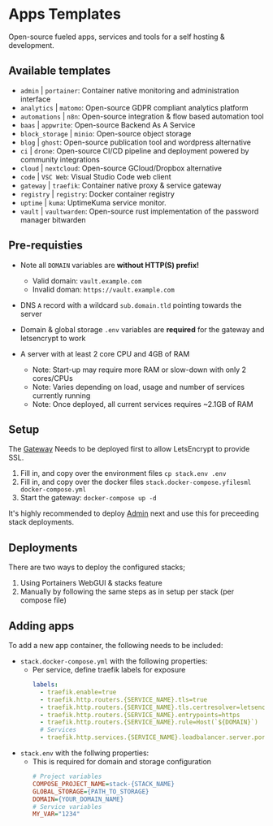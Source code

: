 # Apps Templates
Open-source fueled apps, services and tools for a self hosting & development.


## Available templates
- `admin` | `portainer`: Container native monitoring and administration interface
- `analytics` | `matomo`: Open-source GDPR compliant analytics platform
- `automations` | `n8n`: Open-source integration & flow based automation tool
- `baas` | `appwrite`: Open-source Backend As A Service
- `block_storage` | `minio`: Open-source object storage
- `blog` | `ghost`: Open-source publication tool and wordpress alternative
- `ci` | `drone`: Open-source CI/CD pipeline and deployment powered by community integrations
- `cloud` | `nextcloud`: Open-source GCloud/Dropbox alternative
- `code` | `VSC Web`: Visual Studio Code web client
- `gateway` | `traefik`: Container native proxy & service gateway
- `registry` | `registry`: Docker container registry
- `uptime` | `kuma`: UptimeKuma service monitor.
- `vault` | `vaultwarden`: Open-source rust implementation of the password manager bitwarden


## Pre-requisties
- Note all `DOMAIN` variables are **without HTTP(S) prefix!**
    - Valid domain: `vault.example.com`
    - Invalid doman: `https://vault.example.com`

- DNS `A` record with a wildcard `sub.domain.tld` pointing towards the server
- Domain & global storage `.env` variables are **required** for the gateway and letsencrypt to work
- A server with at least 2 core CPU and 4GB of RAM
    - Note: Start-up may require more RAM or slow-down with only 2 cores/CPUs
    - Note: Varies depending on load, usage and number of services currently running
    - Note: Once deployed, all current services requires ~2.1GB of RAM


## Setup
The [Gateway](stacks/gateway/) Needs to be deployed first to allow LetsEncrypt to provide SSL.
1. Fill in, and copy over the environment files `cp stack.env .env` 
2. Fill in, and copy over the docker files `stack.docker-compose.yfilesml docker-compose.yml`
3. Start the gateway: `docker-compose up -d`

It's highly recommended to deploy [Admin](stacks/admin) next and use this for preceeding stack deployments.

## Deployments
There are two ways to deploy the configured stacks;
1. Using Portainers WebGUI & stacks feature
2. Manually by following the same steps as in setup per stack (per compose file)

## Adding apps
To add a new app container, the following needs to be included:
- `stack.docker-compose.yml` with the following properties:
  - Per service, define traefik labels for exposure
    ```yaml
    labels:
      - traefik.enable=true
      - traefik.http.routers.{SERVICE_NAME}.tls=true
      - traefik.http.routers.{SERVICE_NAME}.tls.certresolver=letsencrypt
      - traefik.http.routers.{SERVICE_NAME}.entrypoints=https
      - traefik.http.routers.{SERVICE_NAME}.rule=Host(`${DOMAIN}`)
      # Services
      - traefik.http.services.{SERVICE_NAME}.loadbalancer.server.port=80
    ```
- `stack.env` with the follwing properties:
  - This is required for domain and storage configuration 
    ```ini
    # Project variables
    COMPOSE_PROJECT_NAME=stack-{STACK_NAME}
    GLOBAL_STORAGE={PATH_TO_STORAGE}
    DOMAIN={YOUR_DOMAIN_NAME}
    # Service variables
    MY_VAR="1234"
    ```
